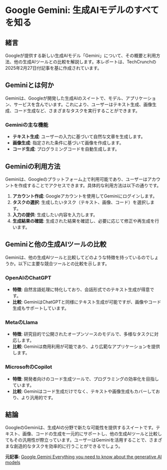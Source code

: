 # Google Gemini: 生成AIモデルのすべてを知る

## 緒言

Googleが提供する新しい生成AIモデル「Gemini」について、その概要と利用方法、他の生成AIツールとの比較を解説します。本レポートは、TechCrunchの2025年2月27日付記事を基に作成されています。

## Geminiとは何か

Geminiは、Googleが開発した生成AIのスイートで、モデル、アプリケーション、サービスを含んでいます。これにより、ユーザーはテキスト生成、画像生成、コード生成など、さまざまなタスクを実行することができます。

### Geminiの主な機能

- **テキスト生成**: ユーザーの入力に基づいて自然な文章を生成します。
- **画像生成**: 指定された条件に基づいて画像を作成します。
- **コード生成**: プログラミングコードを自動生成します。

## Geminiの利用方法

Geminiは、Googleのプラットフォーム上で利用可能であり、ユーザーはアカウントを作成することでアクセスできます。具体的な利用方法は以下の通りです。

1. **アカウント作成**: Googleアカウントを使用してGeminiにログインします。
2. **タスクの選択**: 生成したいタスク（テキスト、画像、コード）を選択します。
3. **入力の提供**: 生成したい内容を入力します。
4. **生成結果の確認**: 生成された結果を確認し、必要に応じて修正や再生成を行います。

## Geminiと他の生成AIツールの比較

Geminiは、他の生成AIツールと比較してどのような特徴を持っているのでしょうか。以下に主要な競合ツールとの比較を示します。

### OpenAIのChatGPT

- **特徴**: 自然言語処理に特化しており、会話形式でのテキスト生成が得意です。
- **比較**: GeminiはChatGPTと同様にテキスト生成が可能ですが、画像やコード生成もサポートしています。

### MetaのLlama

- **特徴**: 研究目的で公開されたオープンソースのモデルで、多様なタスクに対応します。
- **比較**: Geminiは商用利用が可能であり、より広範なアプリケーションを提供します。

### MicrosoftのCopilot

- **特徴**: 開発者向けのコード生成ツールで、プログラミングの効率化を目指しています。
- **比較**: Geminiはコード生成だけでなく、テキストや画像生成もカバーしており、より汎用的です。

## 結論

GoogleのGeminiは、生成AIの分野で新たな可能性を提供するスイートです。テキスト、画像、コードの生成を一元的にサポートし、他の生成AIツールと比較してもその汎用性が際立っています。ユーザーはGeminiを活用することで、さまざまな創造的なタスクを効率的に行うことができるでしょう。

**元記事:** [Google Gemini Everything you need to know about the generative AI models](https://startupnews.fyi/2025/02/27/google-gemini-everything-you-need-to-know-about-the-generative-ai-models/)